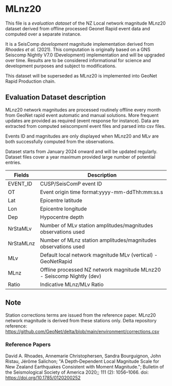 # MLnz20 
This file is a _evaluation dataset_ of the NZ Local network magnitude MLnz20 dataset derived from offline processed Geonet Rapid event data and computed over a separate instance.

It is a SeisComp _development_ magnitude implementation derived from _Rhoades et al._ (2021). 
This computation is originally based on a GNS Seiscomp Nightly V7.0 (Development) implementation and will be upgraded over time. Results are to be considered informational for science and development purposes and subject to modifications.

This dataset will be superseded as MLnz20 is implemented into GeoNet Rapid Production chain.

## Evaluation Dataset description
MLnz20 network magnitudes are processed routinely offline every month from GeoNet rapid event automatic and manual solutions. More frequent updates are provided as required (event response for instance). Data are extracted from computed seiscompxml event files and parsed into csv files.  

Events ID and magnitudes are only displayed when MLnz20 and MLv are both successfully computed from the observations.

Dataset starts from January 2024 onward and will be updated regularly.
Dataset files cover a year maximum provided large number of potential entries.

Fields | Description |
-------| ----------- |
EVENT_ID | CUSP/SeisComP event ID |
OT | Event origin time format:yyyy-mm-ddThh:mm:ss.s |
Lat | Epicentre latitude |
Lon | Epicentre longitude |
Dep | Hypocentre depth |
NrStaMLv | Number of MLv station amplitudes/magnitudes observations used |
NrStaMLnz | Number of MLnz station amplitudes/magnitudes observations used |
MLv | Default local network magnitude MLv (vertical) - GeoNetRapid  |
MLnz | Offline processed NZ network magnitude MLnz20 - Seiscomp Nightly (dev) 
Ratio | Indicative MLnz/MLv Ratio |

## Note
Station corrections terms are issued from the reference paper. MLnz20 network magnitude is derived from these stations only.
Delta repository reference: https://github.com/GeoNet/delta/blob/main/environment/corrections.csv

### Reference Papers
David A. Rhoades, Annemarie Christophersen, Sandra Bourguignon, John Ristau, Jérôme Salichon; "A Depth‐Dependent Local Magnitude Scale for New Zealand Earthquakes Consistent with Moment Magnitude."; Bulletin of the Seismological Society of America 2020;; 111 (2): 1056–1066. doi: https://doi.org/10.1785/0120200252
